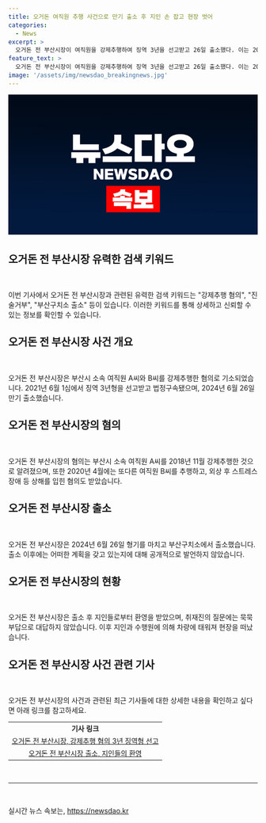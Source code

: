 ```yaml
---
title: 오거돈 여직원 추행 사건으로 만기 출소 후 지인 손 잡고 현장 벗어
categories:
  - News
excerpt: >
  오거돈 전 부산시장이 여직원을 강제추행하여 징역 3년을 선고받고 26일 출소했다. 이는 2018년 11월과 2020년 4월에 발생한 사건으로, 여직원 A씨와 B씨에게 추행과 상해를 가했다는 혐의다. 오전 5시쯤 부산구치소를 나와 지인들로부터 환영을 받았으며, 취재진의 질문에는 묵묵부답이었다. 오 전 시장은 혐의를 인정하며 징역형을 받고 법정구속되었으며, 출소 후 특별한 계획이나 발언을 하지 않았다.
feature_text: >
  오거돈 전 부산시장이 여직원을 강제추행하여 징역 3년을 선고받고 26일 출소했다. 이는 2018년 11월과 2020년 4월에 발생한 사건으로, 여직원 A씨와 B씨에게 추행과 상해를 가했다는 혐의다. 오전 5시쯤 부산구치소를 나와 지인들로부터 환영을 받았으며, 취재진의 질문에는 묵묵부답이었다. 오 전 시장은 혐의를 인정하며 징역형을 받고 법정구속되었으며, 출소 후 특별한 계획이나 발언을 하지 않았다.
image: '/assets/img/newsdao_breakingnews.jpg'
---
```


<p><img src="/assets/img/newsdao_breakingnews.jpg" alt="implanttips 속보" /></p>

<h2 data-ke-size="size26">오거돈 전 부산시장 유력한 검색 키워드</h2>

<p data-ke-size="size16">&nbsp;</p>

<p>이번 기사에서 오거돈 전 부산시장과 관련된 유력한 검색 키워드는 "강제추행 혐의", "진술거부", "부산구치소 출소" 등이 있습니다. 이러한 키워드를 통해 상세하고 신뢰할 수 있는 정보를 확인할 수 있습니다.</p>

<h2 data-ke-size="size26">오거돈 전 부산시장 사건 개요</h2>

<p data-ke-size="size16">&nbsp;</p>

<p>오거돈 전 부산시장은 부산시 소속 여직원 A씨와 B씨를 강제추행한 혐의로 기소되었습니다. 2021년 6월 1심에서 징역 3년형을 선고받고 법정구속됐으며, 2024년 6월 26일 만기 출소했습니다.</p>

<h2 data-ke-size="size26">오거돈 전 부산시장의 혐의</h2>

<p data-ke-size="size16">&nbsp;</p>

<p>오거돈 전 부산시장의 혐의는 부산시 소속 여직원 A씨를 2018년 11월 강제추행한 것으로 알려졌으며, 또한 2020년 4월에는 또다른 여직원 B씨를 추행하고, 외상 후 스트레스 장애 등 상해를 입힌 혐의도 받았습니다.</p>

<h2 data-ke-size="size26">오거돈 전 부산시장 출소</h2>

<p data-ke-size="size16">&nbsp;</p>

<p>오거돈 전 부산시장은 2024년 6월 26일 형기를 마치고 부산구치소에서 출소했습니다. 출소 이후에는 어떠한 계획을 갖고 있는지에 대해 공개적으로 발언하지 않았습니다.</p>

<h2 data-ke-size="size26">오거돈 전 부산시장의 현황</h2>

<p data-ke-size="size16">&nbsp;</p>

<p>오거돈 전 부산시장은 출소 후 지인들로부터 환영을 받았으며, 취재진의 질문에는 묵묵부답으로 대답하지 않았습니다. 이후 지인과 수행원에 의해 차량에 태워져 현장을 떠났습니다.</p>

<h2 data-ke-size="size26">오거돈 전 부산시장 사건 관련 기사</h2>

<p data-ke-size="size16">&nbsp;</p>

<p>오거돈 전 부산시장의 사건과 관련된 최근 기사들에 대한 상세한 내용을 확인하고 싶다면 아래 링크를 참고하세요.</p>

<table>
  <tr>
    <td style="text-align: center; height: 17px;"><b>기사 링크</b></td>
  </tr>
  <tr>
    <td style="text-align: center; height: 17px;"><a href="https://news1.kr/articles/?4545669">오거돈 전 부산시장, 강제추행 혐의 3년 징역형 선고</a></td>
  </tr>
  <tr>
    <td style="text-align: center; height: 17px;"><a href="https://news1.kr/articles/?4545669">오거돈 전 부산시장 출소, 지인들의 환영</a></td>
  </tr>
</table>

<p data-ke-size="size16">&nbsp;</p>

<hr>

<p data-ke-size="size16">&nbsp;</p>
실시간 뉴스 속보는, <a href="https://newsdao.kr" rel="dofollow">https://newsdao.kr</a>


